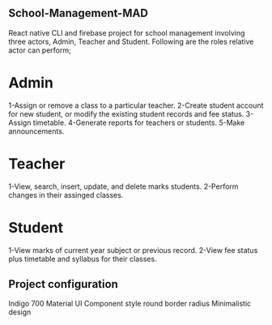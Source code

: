 ## School-Management-MAD
React native CLI and firebase project for school management involving three actors, Admin, Teacher and Student.
Following are the roles relative actor can perform;
# Admin
1-Assign or remove a class to a particular teacher.
2-Create student account for new student, or modify the existing student records and fee status.
3-Assign timetable. 
4-Generate reports for teachers or students.
5-Make announcements.

# Teacher
1-View, search, insert, update, and delete marks students.
2-Perform changes in their assinged classes.

# Student
1-View marks of current year subject or previous record.
2-View fee status plus timetable and syllabus for their classes.

## Project configuration
Indigo 700
Material UI
Component style round border radius 
Minimalistic design 




